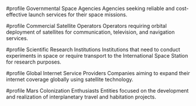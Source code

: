   #profile Governmental Space Agencies
Agencies seeking reliable and cost-effective launch services for their space missions.

#profile Commercial Satellite Operators
Operators requiring orbital deployment of satellites for communication, television, and navigation services.

#profile Scientific Research Institutions
Institutions that need to conduct experiments in space or require transport to the International Space Station for research purposes.

#profile Global Internet Service Providers
Companies aiming to expand their internet coverage globally using satellite technology.

#profile Mars Colonization Enthusiasts
Entities focused on the development and realization of interplanetary travel and habitation projects.

